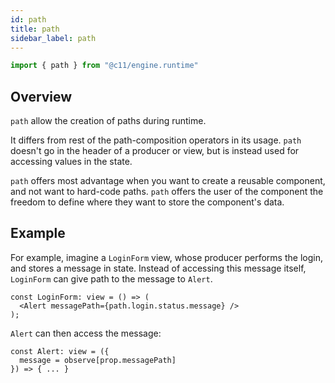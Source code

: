 ```yaml
---
id: path
title: path
sidebar_label: path
---
```


```ts
import { path } from "@c11/engine.runtime"
```

## Overview

`path` allow the creation of paths during runtime.

It differs from rest of the path-composition operators in its usage. `path` doesn't
go in the header of a producer or view, but is instead used for accessing values
in the state.

`path` offers most advantage when you want to create a reusable component, and
not want to hard-code paths. `path` offers the user of the component the freedom
to define where they want to store the component's data.

## Example

For example, imagine a `LoginForm` view, whose producer performs the login, and
stores a message in state. Instead of accessing this message itself, `LoginForm`
can give path to the message to `Alert`.

```tsx
const LoginForm: view = () => (
  <Alert messagePath={path.login.status.message} />
);
```

`Alert` can then access the message:
```tsx
const Alert: view = ({
  message = observe[prop.messagePath]
}) => { ... }
```
